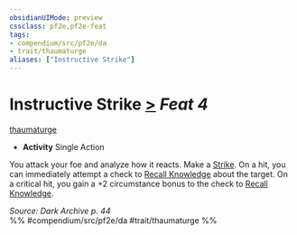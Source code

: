 ```yaml
---
obsidianUIMode: preview
cssclass: pf2e,pf2e-feat
tags:
- compendium/src/pf2e/da
- trait/thaumaturge
aliases: ["Instructive Strike"]
---
```

# Instructive Strike  [>](rules/core-rulebook/chapter-9-playing-the-game.md#Actions "Single Action") *Feat 4*  
[thaumaturge](rules/traits/thaumaturge-da.md)  

- **Activity** Single Action

You attack your foe and analyze how it reacts. Make a [Strike](rules/actions/strike.md). On a hit, you can immediately attempt a check to [Recall Knowledge](rules/actions/recall-knowledge.md) about the target. On a critical hit, you gain a +2 circumstance bonus to the check to [Recall Knowledge](rules/actions/recall-knowledge.md).

*Source: Dark Archive p. 44*  
%% #compendium/src/pf2e/da #trait/thaumaturge %%